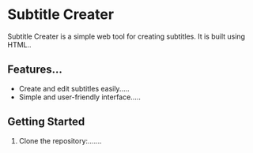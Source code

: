 # Subtitle Creater

Subtitle Creater is a simple web tool for creating subtitles. It is built using HTML..

## Features...

- Create and edit subtitles easily.....
- Simple and user-friendly interface.....

## Getting Started

1. Clone the repository:.......
